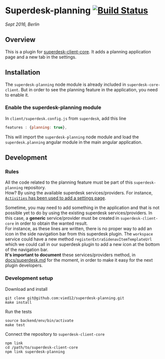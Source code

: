 # Superdesk-planning [![Build Status](https://travis-ci.org/vied12/superdesk-planning.svg?branch=master)](https://travis-ci.org/vied12/superdesk-planning)
_Sept 2016, Berlin_

## Overview
This is a plugin for [superdesk-client-core](https://github.com/superdesk/superdesk-client-core). It adds a planning application page and a new tab in the settings.

## Installation
The `superdesk-planning` node module is already included in `superdesk-core-client`.
But in order to see the planning feature in the application, you need to enable it.

### Enable the superdesk-planning module
In `client/superdesk.config.js` from `superdesk`, add this line
```js
features : {planning: true},
```
This will import the `superdesk-planning` node module and load the `superdesk.planning` angular module in the main angular application.

## Development

### Rules
All the code related to the planning feature must be part of this `superdesk-planning` repository.  
How?  By using the available superdesk services/providers. For instance, [ `Activities` has been used to add a settings page](https://github.com/vied12/superdesk-planning/blob/38eddf535d0096c5484c82505483fd0b1e8fb0fc/index.js#L24-L31).  

Sometime, you may need to add something in the application and that is not possible yet to do by using the existing superdesk services/providers. In this case, a **generic** service/provider must be created in `superdesk-client-core` in order to obtain the wanted result.  
For instance, as these lines are written, there is no proper way to add an icon in the side navigation bar from this superdesk plugin. The `workspace` service could have a new method `registerExtraSidenavItemTemplateUrl` which we could call in our superdesk plugin to add a new icon at the bottom of the navigation bar.  
**It's important to document** these services/providers method, in [docs/superdesk.md](https://github.com/superdesk/superdesk-client-core/blob/master/docs/superdesk.md) for the moment, in order to make it easy for the next plugin developers.

### Development setup

Download and install
```
git clone git@github.com:vied12/superdesk-planning.git
make install
```
Run the tests
```
source backend/env/bin/activate
make test
```

Connect the repository to `superdesk-client-core`
```
npm link
cd /path/to/superdesk-client-core
npm link superdesk-planning
```
